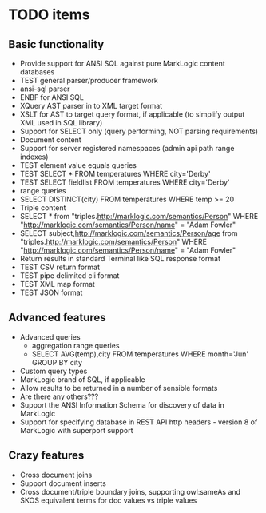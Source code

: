 # TODO items

## Basic functionality

- Provide support for ANSI SQL against pure MarkLogic content databases
 - TEST general parser/producer framework
 - ansi-sql parser
  - ENBF for ANSI SQL
  - XQuery AST parser in to XML target format
  - XSLT for AST to target query format, if applicable (to simplify output XML used in SQL library)
- Support for SELECT only (query performing, NOT parsing requirements)
 - Document content
  - Support for server registered namespaces (admin api path range indexes)
  - TEST element value equals queries
   - TEST SELECT * FROM temperatures WHERE city='Derby'
   - TEST SELECT fieldlist FROM temperatures WHERE city='Derby'
  - range queries
   - SELECT DISTINCT(city) FROM temperatures WHERE temp >= 20
 - Triple content
  - SELECT * from "triples.<http://marklogic.com/semantics/Person>" WHERE "<http://marklogic.com/semantics/Person/name>" = "Adam Fowler"
  - SELECT subject,<http://marklogic.com/semantics/Person/age> from "triples.<http://marklogic.com/semantics/Person>" WHERE "<http://marklogic.com/semantics/Person/name>" = "Adam Fowler"
- Return results in standard Terminal like SQL response format
 - TEST CSV return format
 - TEST pipe delimited cli format
 - TEST XML map format
 - TEST JSON format

## Advanced features

- Advanced queries
  - aggregation range queries
   - SELECT AVG(temp),city FROM temperatures WHERE month='Jun' GROUP BY city
- Custom query types
 - MarkLogic brand of SQL, if applicable
- Allow results to be returned in a number of sensible formats
 - Are there any others???
- Support the ANSI Information Schema for discovery of data in MarkLogic
- Support for specifying database in REST API http headers - version 8 of MarkLogic with superport support

## Crazy features

- Cross document joins
- Support document inserts
- Cross document/triple boundary joins, supporting owl:sameAs and SKOS equivalent terms for doc values vs triple values
